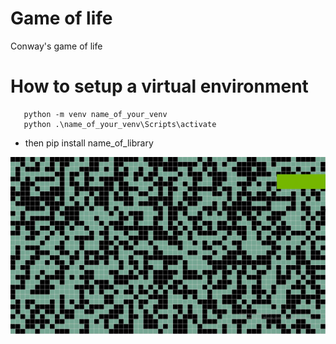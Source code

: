 # Game of life
Conway's game of life 

  # How to setup a virtual environment
  ```console
     python -m venv name_of_your_venv  
     python .\name_of_your_venv\Scripts\activate
  ``` 
     
  * then pip install name_of_library
  

![image](https://github.com/MAL0FEY-B0G0LUB0V/game_of_life/blob/master/Desktop-2022.11.07-11.40.52.02.gif)
